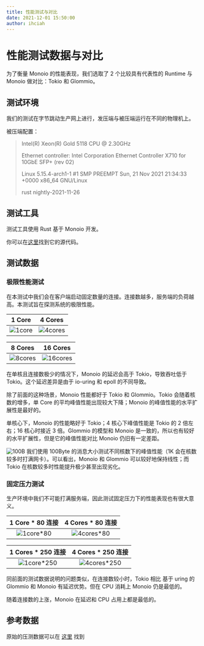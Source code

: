 ```yaml
---
title: 性能测试与对比
date: 2021-12-01 15:50:00
author: ihciah
---
```


# 性能测试数据与对比

为了衡量 Monoio 的性能表现，我们选取了 2 个比较具有代表性的 Runtime 与 Monoio 做对比：Tokio 和 Glommio。

## 测试环境
我们的测试在字节跳动生产网上进行，发压端与被压端运行在不同的物理机上。

被压端配置：
> Intel(R) Xeon(R) Gold 5118 CPU @ 2.30GHz
>
> Ethernet controller: Intel Corporation Ethernet Controller X710 for 10GbE SFP+ (rev 02)
>
> Linux 5.15.4-arch1-1 #1 SMP PREEMPT Sun, 21 Nov 2021 21:34:33 +0000 x86_64 GNU/Linux
>
> rust nightly-2021-11-26

## 测试工具
测试工具使用 Rust 基于 Monoio 开发。

你可以在[这里](https://github.com/monoio-rs/monoio-benchmark)找到它的源代码。

## 测试数据

### 极限性能测试
在本测试中我们会在客户端启动固定数量的连接。连接数越多，服务端的负荷越高。本测试旨在探测系统的极限性能。

1 Core                     |  4 Cores
:-------------------------:|:-------------------------:
![1core](/.github/resources/benchmark/monoio-bench-1C.png)  |  ![4cores](/.github/resources/benchmark/monoio-bench-4C.png)

8 Cores                     |  16 Cores
:-------------------------:|:-------------------------:
![8cores](/.github/resources/benchmark/monoio-bench-8C.png)  |  ![16cores](/.github/resources/benchmark/monoio-bench-16C.png)

在单核且连接数极少的情况下，Monoio 的延迟会高于 Tokio，导致吞吐低于 Tokio。这个延迟差异是由于 io-uring 和 epoll 的不同导致。

除了前面的这种场景，Monoio 性能都好于 Tokio 和 Glommio。Tokio 会随着核数的增多，单 Core 的平均峰值性能出现较大下降；Monoio 的峰值性能的水平扩展性是最好的。

单核心下，Monoio 的性能略好于 Tokio；4 核心下峰值性能是 Tokio 的 2 倍左右；16 核心时接近 3 倍。Glommio 的模型和 Monoio 是一致的，所以也有较好的水平扩展性，但是它的峰值性能对比 Monoio 仍旧有一定差距。

![100B](/.github/resources/benchmark/monoio-bench-100B.png)
我们使用 100Byte 的消息大小测试不同核数下的峰值性能（1K 会在核数较多时打满网卡）。可以看出，Monoio 和 Glommio 可以较好地保持线性；而 Tokio 在核数较多时性能提升极少甚至出现劣化。

### 固定压力测试
生产环境中我们不可能打满服务端，因此测试固定压力下的性能表现也有很大意义。

1 Core * 80 连接            |  4 Cores * 80 连接
:-------------------------:|:-------------------------:
![1core*80](/.github/resources/benchmark/monoio-bench-1C-80conn-qps.png)  |  ![4cores*80](/.github/resources/benchmark/monoio-bench-4C-80conn-qps.png)

1 Cores * 250 连接           |  4 Cores * 250 连接
:-------------------------:|:-------------------------:
![1core*250](/.github/resources/benchmark/monoio-bench-1C-250conn-qps.png)  |  ![4cores*250](/.github/resources/benchmark/monoio-bench-4C-250conn-qps.png)

同前面的测试数据说明的问题类似，在连接数较小时，Tokio 相比 基于 uring 的 Glommio 和 Monoio 有延迟优势。但在 CPU 消耗上 Monoio 仍是最低的。

随着连接数的上涨，Monoio 在延迟和 CPU 占用上都是最低的。

## 参考数据
原始的压测数据可以在 [这里](/.github/resources/benchmark/raw_data.txt) 找到
